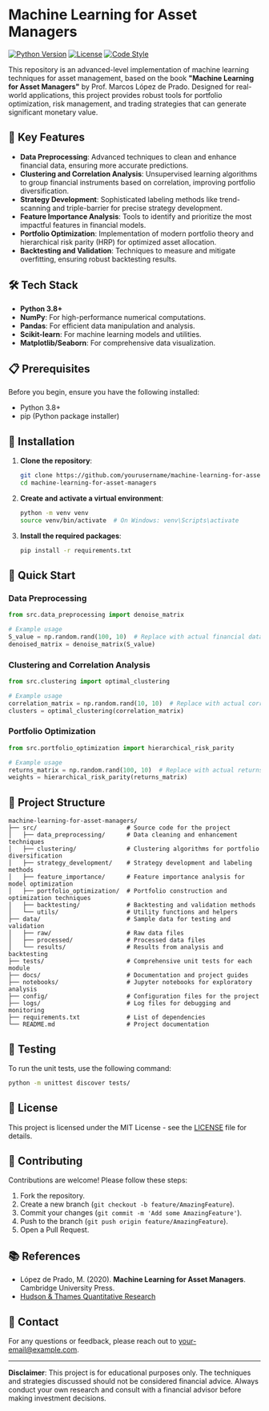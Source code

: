 # Machine Learning for Asset Managers

[![Python Version](https://img.shields.io/badge/python-3.8%2B-blue)]()
[![License](https://img.shields.io/badge/license-MIT-green)]()
[![Code Style](https://img.shields.io/badge/code%20style-black-black)]()

This repository is an advanced-level implementation of machine learning techniques for asset management, based on the book **"Machine Learning for Asset Managers"** by Prof. Marcos López de Prado. Designed for real-world applications, this project provides robust tools for portfolio optimization, risk management, and trading strategies that can generate significant monetary value.

## 🚀 Key Features

- **Data Preprocessing**: Advanced techniques to clean and enhance financial data, ensuring more accurate predictions.
- **Clustering and Correlation Analysis**: Unsupervised learning algorithms to group financial instruments based on correlation, improving portfolio diversification.
- **Strategy Development**: Sophisticated labeling methods like trend-scanning and triple-barrier for precise strategy development.
- **Feature Importance Analysis**: Tools to identify and prioritize the most impactful features in financial models.
- **Portfolio Optimization**: Implementation of modern portfolio theory and hierarchical risk parity (HRP) for optimized asset allocation.
- **Backtesting and Validation**: Techniques to measure and mitigate overfitting, ensuring robust backtesting results.

## 🛠 Tech Stack

- **Python 3.8+**
- **NumPy**: For high-performance numerical computations.
- **Pandas**: For efficient data manipulation and analysis.
- **Scikit-learn**: For machine learning models and utilities.
- **Matplotlib/Seaborn**: For comprehensive data visualization.

## 📋 Prerequisites

Before you begin, ensure you have the following installed:

- Python 3.8+
- pip (Python package installer)

## 🔧 Installation

1. **Clone the repository**:
   ```bash
   git clone https://github.com/yourusername/machine-learning-for-asset-managers.git
   cd machine-learning-for-asset-managers
   ```

2. **Create and activate a virtual environment**:
   ```bash
   python -m venv venv
   source venv/bin/activate  # On Windows: venv\Scripts\activate
   ```

3. **Install the required packages**:
   ```bash
   pip install -r requirements.txt
   ```

## 🚦 Quick Start

### Data Preprocessing
```python
from src.data_preprocessing import denoise_matrix

# Example usage
S_value = np.random.rand(100, 10)  # Replace with actual financial data
denoised_matrix = denoise_matrix(S_value)
```

### Clustering and Correlation Analysis
```python
from src.clustering import optimal_clustering

# Example usage
correlation_matrix = np.random.rand(10, 10)  # Replace with actual correlation matrix
clusters = optimal_clustering(correlation_matrix)
```

### Portfolio Optimization
```python
from src.portfolio_optimization import hierarchical_risk_parity

# Example usage
returns_matrix = np.random.rand(100, 10)  # Replace with actual returns data
weights = hierarchical_risk_parity(returns_matrix)
```

## 📁 Project Structure

```
machine-learning-for-asset-managers/
├── src/                         # Source code for the project
│   ├── data_preprocessing/      # Data cleaning and enhancement techniques
│   ├── clustering/              # Clustering algorithms for portfolio diversification
│   ├── strategy_development/    # Strategy development and labeling methods
│   ├── feature_importance/      # Feature importance analysis for model optimization
│   ├── portfolio_optimization/  # Portfolio construction and optimization techniques
│   ├── backtesting/             # Backtesting and validation methods
│   └── utils/                   # Utility functions and helpers
├── data/                        # Sample data for testing and validation
│   ├── raw/                     # Raw data files
│   ├── processed/               # Processed data files
│   └── results/                 # Results from analysis and backtesting
├── tests/                       # Comprehensive unit tests for each module
├── docs/                        # Documentation and project guides
├── notebooks/                   # Jupyter notebooks for exploratory analysis
├── config/                      # Configuration files for the project
├── logs/                        # Log files for debugging and monitoring
├── requirements.txt             # List of dependencies
└── README.md                    # Project documentation
```

## 🧪 Testing

To run the unit tests, use the following command:
```bash
python -m unittest discover tests/
```

## 📄 License

This project is licensed under the MIT License - see the [LICENSE](LICENSE) file for details.

## 👥 Contributing

Contributions are welcome! Please follow these steps:

1. Fork the repository.
2. Create a new branch (`git checkout -b feature/AmazingFeature`).
3. Commit your changes (`git commit -m 'Add some AmazingFeature'`).
4. Push to the branch (`git push origin feature/AmazingFeature`).
5. Open a Pull Request.

## 📚 References

- López de Prado, M. (2020). **Machine Learning for Asset Managers**. Cambridge University Press.
- [Hudson & Thames Quantitative Research](https://hudsonthames.org/)

## 📧 Contact

For any questions or feedback, please reach out to [your-email@example.com](mailto:your-email@example.com).

---

**Disclaimer**: This project is for educational purposes only. The techniques and strategies discussed should not be considered financial advice. Always conduct your own research and consult with a financial advisor before making investment decisions.